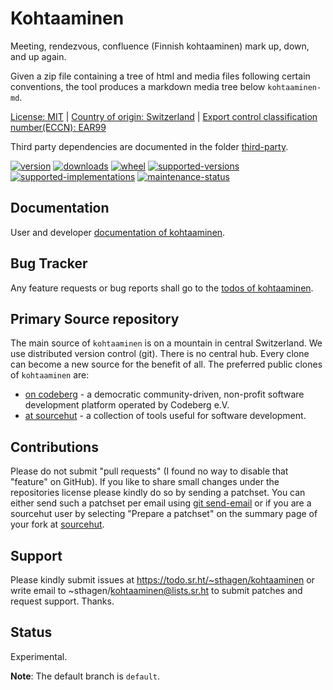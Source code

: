 # Kohtaaminen

Meeting, rendezvous, confluence (Finnish kohtaaminen) mark up, down, and up again.

Given a zip file containing a tree of html and media files following certain conventions, 
the tool produces a markdown media tree below `kohtaaminen-md`.

[License: MIT](https://git.sr.ht/~sthagen/kohtaaminen/tree/default/item/LICENSE) | 
[Country of origin: Switzerland](https://git.sr.ht/~sthagen/kohtaaminen/tree/default/item/COUNTRY-OF-ORIGIN) | 
[Export control classification number(ECCN): EAR99](https://git.sr.ht/~sthagen/kohtaaminen/tree/default/item/EXPORT-CONTROL-CLASSIFICATION-NUMBER)

Third party dependencies are documented in the folder [third-party](docs/third-party/README.md).

[![version](https://img.shields.io/pypi/v/kohtaaminen.svg?style=flat)](https://pypi.python.org/pypi/kohtaaminen/)
[![downloads](https://static.pepy.tech/badge/kohtaaminen/month)](https://pepy.tech/project/kohtaaminen)
[![wheel](https://img.shields.io/pypi/wheel/kohtaaminen.svg?style=flat)](https://pypi.python.org/pypi/kohtaaminen/)
[![supported-versions](https://img.shields.io/pypi/pyversions/kohtaaminen.svg?style=flat)](https://pypi.python.org/pypi/kohtaaminen/)
[![supported-implementations](https://img.shields.io/pypi/implementation/kohtaaminen.svg?style=flat)](https://pypi.python.org/pypi/kohtaaminen/)
[![maintenance-status](https://img.shields.io/github/commit-activity/y/sthagen/kohtaaminen.svg?style=flat)](https://git.sr.ht/~sthagen/kohtaaminen/log)

## Documentation

User and developer [documentation of kohtaaminen](https://codes.dilettant.life/docs/kohtaaminen).

## Bug Tracker

Any feature requests or bug reports shall go to the [todos of kohtaaminen](https://todo.sr.ht/~sthagen/kohtaaminen).

## Primary Source repository

The main source of `kohtaaminen` is on a mountain in central Switzerland.
We use distributed version control (git).
There is no central hub.
Every clone can become a new source for the benefit of all.
The preferred public clones of `kohtaaminen` are:

* [on codeberg](https://codeberg.org/sthagen/kohtaaminen) - a democratic community-driven, non-profit software development platform operated by Codeberg e.V.
* [at sourcehut](https://git.sr.ht/~sthagen/kohtaaminen) - a collection of tools useful for software development.

## Contributions

Please do not submit "pull requests" (I found no way to disable that "feature" on GitHub).
If you like to share small changes under the repositories license please kindly do so by sending a patchset.
You can either send such a patchset per email using [git send-email](https://git-send-email.io) or 
if you are a sourcehut user by selecting "Prepare a patchset" on the summary page of your fork at [sourcehut](https://git.sr.ht/).

## Support

Please kindly submit issues at https://todo.sr.ht/~sthagen/kohtaaminen or write email to ~sthagen/kohtaaminen@lists.sr.ht to submit patches and request support. Thanks.

## Status

Experimental.

**Note**: The default branch is `default`.
